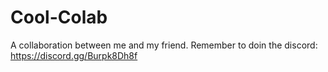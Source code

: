 # Cool-Colab
A collaboration between me and my friend.
Remember to doin the discord: 
https://discord.gg/Burpk8Dh8f
